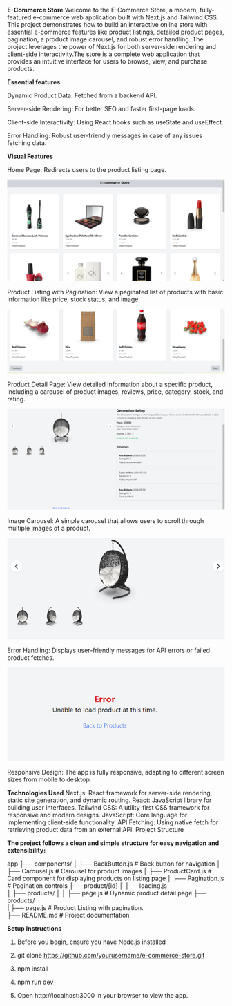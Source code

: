 **E-Commerce Store**
Welcome to the E-Commerce Store, a modern, fully-featured e-commerce web application built with Next.js and Tailwind CSS. This project demonstrates how to build an interactive online store with essential e-commerce features like product listings, detailed product pages, pagination, a product image carousel, and robust error handling. The project leverages the power of Next.js for both server-side rendering and client-side interactivity.The store is a complete web application that provides an intuitive interface for users to browse, view, and purchase products.

**Essential features**

Dynamic Product Data: Fetched from a backend API.

Server-side Rendering: For better SEO and faster first-page loads.

Client-side Interactivity: Using React hooks such as useState and useEffect.

Error Handling: Robust user-friendly messages in case of any issues fetching data.

**Visual Features**

Home Page: Redirects users to the product listing page.

<img src="./public/Screenshot (220).png" alt="Home page" />

Product Listing with Pagination: View a paginated list of products with basic information like price, stock status, and image.

<img src="./public/Screenshot (222).png" alt="Pagination controls" />

Product Detail Page: View detailed information about a specific product, including a carousel of product images, reviews, price, category, stock, and rating.

<img src="./public/Screenshot (224).png" alt="Detail page" />

Image Carousel: A simple carousel that allows users to scroll through multiple images of a product.

<img src="./public/Screenshot (225).png" alt="Detail page" />

Error Handling: Displays user-friendly messages for API errors or failed product fetches.

<img src="./public/Screenshot (226).png" alt="Detail page" />

Responsive Design: The app is fully responsive, adapting to different screen sizes from mobile to desktop.


**Technologies Used**
Next.js: React framework for server-side rendering, static site generation, and dynamic routing.
React: JavaScript library for building user interfaces.
Tailwind CSS: A utility-first CSS framework for responsive and modern designs.
JavaScript: Core language for implementing client-side functionality.
API Fetching: Using native fetch for retrieving product data from an external API.
Project Structure


**The project follows a clean and simple structure for easy navigation and extensibility:**

app
├── components/
│   ├── BackButton.js        # Back button for navigation
│   ├── Carousel.js          # Carousel for product images
│   ├── ProductCard.js       # Card component for displaying products on listing page
│   ├── Pagination.js        # Pagination controls
├── product/[id]
│   ├── loading.js        
│   ├── products/
│   │   ├── page.js          # Dynamic product detail page 
├── products/             
|   ├── page.js              # Product Listing with pagination.   
├── README.md                # Project documentation



**Setup Instructions**
1. Before you begin, ensure you have Node.js installed

2. git clone https://github.com/yourusername/e-commerce-store.git

3. npm install

4. npm run dev

5. Open http://localhost:3000 in your browser to view the app.
